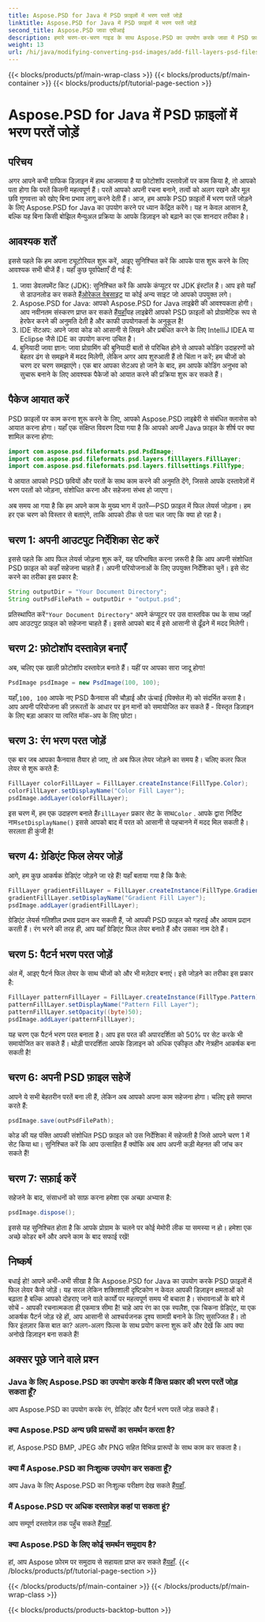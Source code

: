 ```yaml
---
title: Aspose.PSD for Java में PSD फ़ाइलों में भरण परतें जोड़ें
linktitle: Aspose.PSD for Java में PSD फ़ाइलों में भरण परतें जोड़ें
second_title: Aspose.PSD जावा एपीआई
description: हमारे चरण-दर-चरण गाइड के साथ Aspose.PSD का उपयोग करके जावा में PSD फ़ाइलों में भरण परतें जोड़ने का तरीका जानें। अपने डिज़ाइन को बेहतर बनाएँ।
weight: 13
url: /hi/java/modifying-converting-psd-images/add-fill-layers-psd-files/
---
```


{{< blocks/products/pf/main-wrap-class >}}
{{< blocks/products/pf/main-container >}}
{{< blocks/products/pf/tutorial-page-section >}}

# Aspose.PSD for Java में PSD फ़ाइलों में भरण परतें जोड़ें

## परिचय
अगर आपने कभी ग्राफिक डिज़ाइन में हाथ आजमाया है या फ़ोटोशॉप दस्तावेज़ों पर काम किया है, तो आपको पता होगा कि परतें कितनी महत्वपूर्ण हैं। परतें आपको अपनी रचना बनाने, तत्वों को अलग रखने और मूल छवि गुणवत्ता को खोए बिना प्रभाव लागू करने देती हैं। आज, हम आपके PSD फ़ाइलों में भरण परतें जोड़ने के लिए Aspose.PSD for Java का उपयोग करने पर ध्यान केंद्रित करेंगे। यह न केवल आसान है, बल्कि यह बिना किसी बोझिल मैन्युअल प्रक्रिया के आपके डिज़ाइन को बढ़ाने का एक शानदार तरीका है।
## आवश्यक शर्तें
इससे पहले कि हम अपना ट्यूटोरियल शुरू करें, आइए सुनिश्चित करें कि आपके पास शुरू करने के लिए आवश्यक सभी चीजें हैं। यहाँ कुछ पूर्वापेक्षाएँ दी गई हैं:
1.  जावा डेवलपमेंट किट (JDK): सुनिश्चित करें कि आपके कंप्यूटर पर JDK इंस्टॉल है। आप इसे यहाँ से डाउनलोड कर सकते हैं[ओरेकल वेबसाइट](https://www.oracle.com/java/technologies/javase-jdk11-downloads.html) या कोई अन्य साइट जो आपको उपयुक्त लगे।
2.  Aspose.PSD for Java: आपको Aspose.PSD for Java लाइब्रेरी की आवश्यकता होगी। आप नवीनतम संस्करण प्राप्त कर सकते हैं[यहाँ](https://releases.aspose.com/psd/java/)यह लाइब्रेरी आपको PSD फ़ाइलों को प्रोग्रामेटिक रूप से हेरफेर करने की अनुमति देती है और काफी उपयोगकर्ता के अनुकूल है!
3. IDE सेटअप: अपने जावा कोड को आसानी से लिखने और प्रबंधित करने के लिए IntelliJ IDEA या Eclipse जैसे IDE का उपयोग करना उचित है।
4. बुनियादी जावा ज्ञान: जावा प्रोग्रामिंग की बुनियादी बातों से परिचित होने से आपको कोडिंग उदाहरणों को बेहतर ढंग से समझने में मदद मिलेगी, लेकिन अगर आप शुरुआती हैं तो चिंता न करें; हम चीजों को चरण दर चरण समझाएंगे।
एक बार आपका सेटअप हो जाने के बाद, हम आपके कोडिंग अनुभव को सुचारू बनाने के लिए आवश्यक पैकेजों को आयात करने की प्रक्रिया शुरू कर सकते हैं।
## पैकेज आयात करें
PSD फ़ाइलों पर काम करना शुरू करने के लिए, आपको Aspose.PSD लाइब्रेरी से संबंधित क्लासेस को आयात करना होगा। यहाँ एक संक्षिप्त विवरण दिया गया है कि आपको अपनी Java फ़ाइल के शीर्ष पर क्या शामिल करना होगा:
```java
import com.aspose.psd.fileformats.psd.PsdImage;
import com.aspose.psd.fileformats.psd.layers.filllayers.FillLayer;
import com.aspose.psd.fileformats.psd.layers.fillsettings.FillType;
```
ये आयात आपको PSD छवियों और परतों के साथ काम करने की अनुमति देंगे, जिससे आपके दस्तावेज़ों में भरण परतों को जोड़ना, संशोधित करना और सहेजना संभव हो जाएगा।

अब समय आ गया है कि हम अपने काम के मुख्य भाग में उतरें—PSD फ़ाइल में फिल लेयर्स जोड़ना। हम हर एक चरण को विस्तार से बताएंगे, ताकि आपको ठीक से पता चल जाए कि क्या हो रहा है।
## चरण 1: अपनी आउटपुट निर्देशिका सेट करें
इससे पहले कि आप फिल लेयर्स जोड़ना शुरू करें, यह परिभाषित करना ज़रूरी है कि आप अपनी संशोधित PSD फ़ाइल को कहाँ सहेजना चाहते हैं। अपनी परियोजनाओं के लिए उपयुक्त निर्देशिका चुनें। इसे सेट करने का तरीका इस प्रकार है:
```java
String outputDir = "Your Document Directory";
String outPsdFilePath = outputDir + "output.psd";
```
 प्रतिस्थापित करें`"Your Document Directory"` अपने कंप्यूटर पर उस वास्तविक पथ के साथ जहाँ आप आउटपुट फ़ाइल को सहेजना चाहते हैं। इससे आपको बाद में इसे आसानी से ढूँढने में मदद मिलेगी।
## चरण 2: फ़ोटोशॉप दस्तावेज़ बनाएँ
अब, चलिए एक खाली फ़ोटोशॉप दस्तावेज़ बनाते हैं। यहीं पर आपका सारा जादू होगा!
```java
PsdImage psdImage = new PsdImage(100, 100);
```
 यहाँ,`100, 100` आपके नए PSD कैनवास की चौड़ाई और ऊंचाई (पिक्सेल में) को संदर्भित करता है। आप अपनी परियोजना की ज़रूरतों के आधार पर इन मानों को समायोजित कर सकते हैं - विस्तृत डिज़ाइन के लिए बड़ा आकार या त्वरित मॉक-अप के लिए छोटा।
## चरण 3: रंग भरण परत जोड़ें
एक बार जब आपका कैनवास तैयार हो जाए, तो अब फिल लेयर जोड़ने का समय है। चलिए कलर फिल लेयर से शुरू करते हैं:
```java
FillLayer colorFillLayer = FillLayer.createInstance(FillType.Color);
colorFillLayer.setDisplayName("Color Fill Layer");
psdImage.addLayer(colorFillLayer);
```
 इस चरण में, हम एक उदाहरण बनाते हैं`FillLayer` प्रकार सेट के साथ`Color` . आपके द्वारा निर्दिष्ट नाम`setDisplayName()` इससे आपको बाद में परत को आसानी से पहचानने में मदद मिल सकती है। सरलता ही कुंजी है!
## चरण 4: ग्रेडिएंट फिल लेयर जोड़ें
आगे, हम कुछ आकर्षक ग्रेडिएंट जोड़ने जा रहे हैं! यहाँ बताया गया है कि कैसे:
```java
FillLayer gradientFillLayer = FillLayer.createInstance(FillType.Gradient);
gradientFillLayer.setDisplayName("Gradient Fill Layer");
psdImage.addLayer(gradientFillLayer);
```
ग्रेडिएंट लेयर्स गतिशील प्रभाव प्रदान कर सकती हैं, जो आपकी PSD फ़ाइल को गहराई और आयाम प्रदान करती हैं। रंग भरने की तरह ही, आप यहाँ ग्रेडिएंट फिल लेयर बनाते हैं और उसका नाम देते हैं।
## चरण 5: पैटर्न भरण परत जोड़ें
अंत में, आइए पैटर्न फिल लेयर के साथ चीजों को और भी मज़ेदार बनाएं। इसे जोड़ने का तरीका इस प्रकार है:
```java
FillLayer patternFillLayer = FillLayer.createInstance(FillType.Pattern);
patternFillLayer.setDisplayName("Pattern Fill Layer");
patternFillLayer.setOpacity((byte)50);
psdImage.addLayer(patternFillLayer);
```
यह चरण एक पैटर्न भरण परत बनाता है। आप इस परत की अपारदर्शिता को 50% पर सेट करके भी समायोजित कर सकते हैं। थोड़ी पारदर्शिता आपके डिज़ाइन को अधिक एकीकृत और नेत्रहीन आकर्षक बना सकती है!
## चरण 6: अपनी PSD फ़ाइल सहेजें
आपने ये सभी बेहतरीन परतें बना ली हैं, लेकिन अब आपको अपना काम सहेजना होगा। चलिए इसे समाप्त करते हैं:
```java
psdImage.save(outPsdFilePath);
```
कोड की यह पंक्ति आपकी संशोधित PSD फ़ाइल को उस निर्देशिका में सहेजती है जिसे आपने चरण 1 में सेट किया था। सुनिश्चित करें कि आप उत्साहित हैं क्योंकि अब आप अपनी कड़ी मेहनत की जांच कर सकते हैं!
## चरण 7: सफ़ाई करें
सहेजने के बाद, संसाधनों को साफ़ करना हमेशा एक अच्छा अभ्यास है:
```java
psdImage.dispose();
```
इससे यह सुनिश्चित होता है कि आपके प्रोग्राम के चलने पर कोई मेमोरी लीक या समस्या न हो। हमेशा एक अच्छे कोडर बनें और अपने काम के बाद सफाई रखें!
## निष्कर्ष
बधाई हो! आपने अभी-अभी सीखा है कि Aspose.PSD for Java का उपयोग करके PSD फ़ाइलों में फिल लेयर कैसे जोड़ें। यह सरल लेकिन शक्तिशाली दृष्टिकोण न केवल आपकी डिज़ाइन क्षमताओं को बढ़ाता है बल्कि आपको दोहराए जाने वाले कार्यों पर महत्वपूर्ण समय भी बचाता है। संभावनाओं के बारे में सोचें - आपकी रचनात्मकता ही एकमात्र सीमा है! चाहे आप रंग का एक स्पलैश, एक चिकना ग्रेडिएंट, या एक आकर्षक पैटर्न जोड़ रहे हों, आप आसानी से आश्चर्यजनक दृश्य सामग्री बनाने के लिए सुसज्जित हैं।
तो फिर इंतज़ार किस बात का? अलग-अलग फिल्स के साथ प्रयोग करना शुरू करें और देखें कि आप क्या अनोखे डिज़ाइन बना सकते हैं!
## अक्सर पूछे जाने वाले प्रश्न
### Java के लिए Aspose.PSD का उपयोग करके मैं किस प्रकार की भरण परतें जोड़ सकता हूँ?
आप Aspose.PSD का उपयोग करके रंग, ग्रेडिएंट और पैटर्न भरण परतें जोड़ सकते हैं।
### क्या Aspose.PSD अन्य छवि प्रारूपों का समर्थन करता है?
हां, Aspose.PSD BMP, JPEG और PNG सहित विभिन्न प्रारूपों के साथ काम कर सकता है।
### क्या मैं Aspose.PSD का निःशुल्क उपयोग कर सकता हूँ?
आप Java के लिए Aspose.PSD का निःशुल्क परीक्षण देख सकते हैं[यहाँ](https://releases.aspose.com/).
### मैं Aspose.PSD पर अधिक दस्तावेज़ कहां पा सकता हूं?
 आप सम्पूर्ण दस्तावेज़ तक पहुँच सकते हैं[यहाँ](https://reference.aspose.com/psd/java/).
### क्या Aspose.PSD के लिए कोई समर्थन समुदाय है?
 हां, आप Aspose फ़ोरम पर समुदाय से सहायता प्राप्त कर सकते हैं[यहाँ](https://forum.aspose.com/c/psd/34).
{{< /blocks/products/pf/tutorial-page-section >}}

{{< /blocks/products/pf/main-container >}}
{{< /blocks/products/pf/main-wrap-class >}}

{{< blocks/products/products-backtop-button >}}
